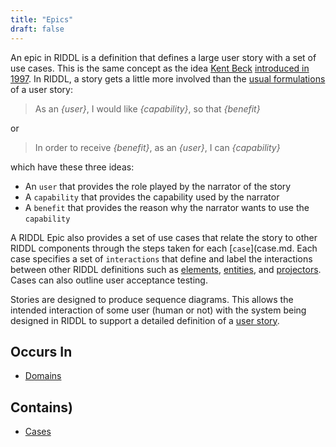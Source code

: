 ```yaml
---
title: "Epics"
draft: false
---
```


An epic in RIDDL is a definition that defines a large user story with a set 
of use cases.  This is the same 
concept as the idea 
[Kent Beck](../introduction/who-made-riddl-possible.md#kent-beck) 
[introduced in 1997](https://en.wikipedia.org/wiki/User_story#History). In 
RIDDL, a story gets a little more involved than the 
[usual formulations](https://en.wikipedia.org/wiki/User_story#Common_templates) 
of a user story:
> As an _{user}_, I would like _{capability}_, so that _{benefit}_

or
 
> In order to receive _{benefit}_, as an _{user}_, I can _{capability}_

which have these three ideas:
* An `user` that provides the role played by the narrator of the story
* A `capability` that provides the capability used by the narrator
* A `benefit` that provides the reason why the narrator wants to 
  use the `capability`

A RIDDL Epic also provides a set of use cases that relate the story to
other RIDDL components through the steps taken for each
[`case`](case.md. Each case specifies a set of
`interactions` that define and label the interactions between other RIDDL
definitions such as
[elements](element.md),
[entities](entity.md), and
[projectors](projector.md).
Cases can also outline user acceptance testing.

Stories are designed to produce sequence diagrams. This allows the intended
interaction of some user (human or not) with the system being
designed in RIDDL to support a detailed definition of a
[user story](https://en.wikipedia.org/wiki/User_story).

## Occurs In
* [Domains](domain.md)

## Contains)
* [Cases](case.md)
